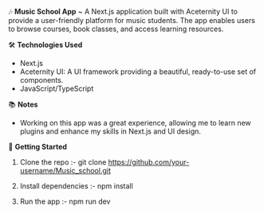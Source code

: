 🎶 **Music School App** 
  ~ A Next.js application built with Aceternity UI to provide a user-friendly platform for music students. The app enables users to browse courses, book classes, and access learning resources.

🛠️ **Technologies Used** 
  * Next.js 
  * Aceternity UI: A UI framework providing a beautiful, ready-to-use set of components. 
  * JavaScript/TypeScript

📚 **Notes** 
  * Working on this app was a great experience, allowing me to learn new plugins and enhance my skills in Next.js and UI design.

🚀 **Getting Started**
  1. Clone the repo :- 
     git clone https://github.com/your-username/Music_school.git
  
  2. Install dependencies :- 
     npm install
  
  3. Run the app :- 
     npm run dev
